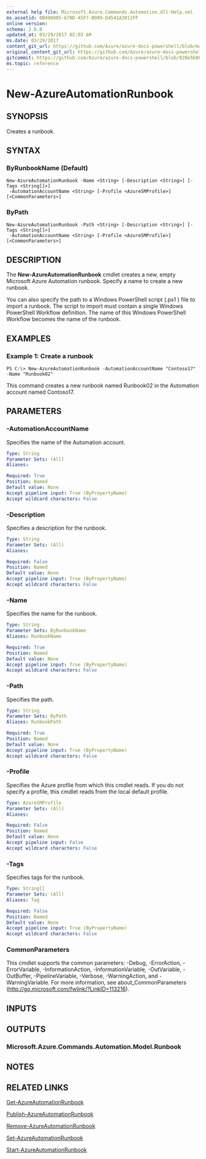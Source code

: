 ```yaml
---
external help file: Microsoft.Azure.Commands.Automation.dll-Help.xml
ms.assetid: 0B496085-670D-45F7-B989-D4541A3811FF
online version:
schema: 2.0.0
updated_at: 03/29/2017 02:03 AM
ms.date: 03/29/2017
content_git_url: https://github.com/Azure/azure-docs-powershell/blob/master/azureps-cmdlets-docs/ServiceManagement/Azure/v3.7.0/New-AzureAutomationRunbook.md
original_content_git_url: https://github.com/Azure/azure-docs-powershell/blob/master/azureps-cmdlets-docs/ServiceManagement/Azure/v3.7.0/New-AzureAutomationRunbook.md
gitcommit: https://github.com/Azure/azure-docs-powershell/blob/828e5b8648af6bdf3119ffe0cd409647f00de183
ms.topic: reference
---
```


# New-AzureAutomationRunbook

## SYNOPSIS
Creates a runbook.

## SYNTAX

### ByRunbookName (Default)
```
New-AzureAutomationRunbook -Name <String> [-Description <String>] [-Tags <String[]>]
 -AutomationAccountName <String> [-Profile <AzureSMProfile>] [<CommonParameters>]
```

### ByPath
```
New-AzureAutomationRunbook -Path <String> [-Description <String>] [-Tags <String[]>]
 -AutomationAccountName <String> [-Profile <AzureSMProfile>] [<CommonParameters>]
```

## DESCRIPTION
The **New-AzureAutomationRunbook** cmdlet creates a new, empty Microsoft Azure Automation runbook.
Specify a name to create a new runbook.

You can also specify the path to a Windows PowerShell script (.ps1 ) file to import a runbook.
The script to import must contain a single Windows PowerShell Workflow definition.
The name of this Windows PowerShell Workflow becomes the name of the runbook.

## EXAMPLES

### Example 1: Create a runbook
```
PS C:\> New-AzureAutomationRunbook -AutomationAccountName "Contoso17" -Name "Runbook02"
```

This command creates a new runbook named Runbook02 in the Automation account named Contoso17.

## PARAMETERS

### -AutomationAccountName
Specifies the name of the Automation account.

```yaml
Type: String
Parameter Sets: (All)
Aliases: 

Required: True
Position: Named
Default value: None
Accept pipeline input: True (ByPropertyName)
Accept wildcard characters: False
```

### -Description
Specifies a description for the runbook.

```yaml
Type: String
Parameter Sets: (All)
Aliases: 

Required: False
Position: Named
Default value: None
Accept pipeline input: True (ByPropertyName)
Accept wildcard characters: False
```

### -Name
Specifies the name for the runbook.

```yaml
Type: String
Parameter Sets: ByRunbookName
Aliases: RunbookName

Required: True
Position: Named
Default value: None
Accept pipeline input: True (ByPropertyName)
Accept wildcard characters: False
```

### -Path
Specifies the path.

```yaml
Type: String
Parameter Sets: ByPath
Aliases: RunbookPath

Required: True
Position: Named
Default value: None
Accept pipeline input: True (ByPropertyName)
Accept wildcard characters: False
```

### -Profile
Specifies the Azure profile from which this cmdlet reads.
If you do not specify a profile, this cmdlet reads from the local default profile.

```yaml
Type: AzureSMProfile
Parameter Sets: (All)
Aliases: 

Required: False
Position: Named
Default value: None
Accept pipeline input: False
Accept wildcard characters: False
```

### -Tags
Specifies tags for the runbook.

```yaml
Type: String[]
Parameter Sets: (All)
Aliases: Tag

Required: False
Position: Named
Default value: None
Accept pipeline input: True (ByPropertyName)
Accept wildcard characters: False
```

### CommonParameters
This cmdlet supports the common parameters: -Debug, -ErrorAction, -ErrorVariable, -InformationAction, -InformationVariable, -OutVariable, -OutBuffer, -PipelineVariable, -Verbose, -WarningAction, and -WarningVariable. For more information, see about_CommonParameters (http://go.microsoft.com/fwlink/?LinkID=113216).

## INPUTS

## OUTPUTS

### Microsoft.Azure.Commands.Automation.Model.Runbook

## NOTES

## RELATED LINKS

[Get-AzureAutomationRunbook](./Get-AzureAutomationRunbook.md)

[Publish-AzureAutomationRunbook](./Publish-AzureAutomationRunbook.md)

[Remove-AzureAutomationRunbook](./Remove-AzureAutomationRunbook.md)

[Set-AzureAutomationRunbook](./Set-AzureAutomationRunbook.md)

[Start-AzureAutomationRunbook](./Start-AzureAutomationRunbook.md)


